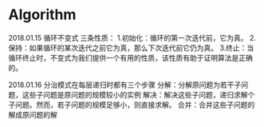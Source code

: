 # Algorithm

2018.01.15
循环不变式
	三条性质：
		1.初始化：循环的第一次迭代前，它为真。
		2.保持：如果循环的某次迭代之前它为真，那么下次迭代前它仍为真。
		3.终止：当循环终止时，不变式为我们提供一个有用的性质，该性质有助于证明算法是正确的。



2018.01.16
分治模式在每层递归时都有三个步骤
分解：分解原问题为若干子问题，这些子问题是原问题的规模较小的实例
解决：解决这些子问题，递归求解个子问题。然而，若子问题的规模足够小，则直接求解。
合并：合并这些子问题的解成原问题的解